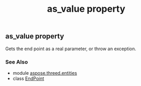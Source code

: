 ﻿---
title: as_value property
second_title: Aspose.3D for Python via .NET API References
description: 
type: docs
weight: 60
url: /python-net/aspose.threed.entities/endpoint/as_value/
is_root: false
---

## as_value property


Gets the end point as a real parameter, or throw an exception.

### See Also
* module [aspose.threed.entities](../../)
* class [EndPoint](/3d/python-net/aspose.threed.entities/endpoint)
